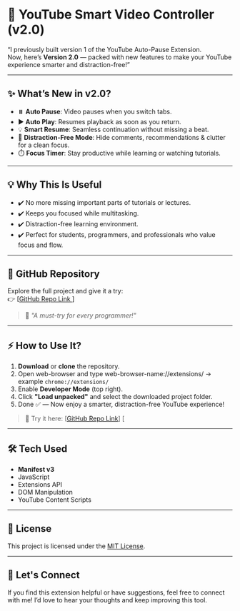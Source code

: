 # 🎯 YouTube Smart Video Controller (v2.0)

“I previously built version 1 of the YouTube Auto-Pause Extension.  
Now, here’s **Version 2.0** — packed with new features to make your YouTube experience smarter and distraction-free!”

---

## ✨ What’s New in v2.0?

- ⏸️ **Auto Pause**: Video pauses when you switch tabs.
- ▶️ **Auto Play**: Resumes playback as soon as you return.
- 💡 **Smart Resume**: Seamless continuation without missing a beat.
- 🧘 **Distraction-Free Mode**: Hide comments, recommendations & clutter for a clean focus.
- ⏱️ **Focus Timer**: Stay productive while learning or watching tutorials.

---

## 💡 Why This Is Useful

- ✔️ No more missing important parts of tutorials or lectures.
- ✔️ Keeps you focused while multitasking.
- ✔️ Distraction-free learning environment.
- ✔️ Perfect for students, programmers, and professionals who value focus and flow.

---

## 🔗 GitHub Repository

Explore the full project and give it a try:  
👉 [[GitHub Repo Link ](https://github.com/Saurabh-git-hub/YouTube-Smart-Video-Controller)] <!-- Replace with your actual repo URL -->

> 🧠 *"A must-try for every programmer!"*

---

## ⚡ How to Use It?

1. **Download** or **clone** the repository.
2. Open web-browser and type web-browser-name://extensions/ → example `chrome://extensions/`
3. Enable **Developer Mode** (top right).
4. Click **"Load unpacked"** and select the downloaded project folder.
5. Done ✅ — Now enjoy a smarter, distraction-free YouTube experience!

> 🔁 Try it here: [[GitHub Repo Link](https://github.com/Saurabh-git-hub/YouTube-Smart-Video-Controller)] [
---

## 🛠️ Tech Used

- **Manifest v3**
- JavaScript
- Extensions API
- DOM Manipulation
- YouTube Content Scripts

---

## 📄 License

This project is licensed under the [MIT License](LICENSE).

---

## 🤝 Let's Connect

If you find this extension helpful or have suggestions, feel free to connect with me! I’d love to hear your thoughts and keep improving this tool.

